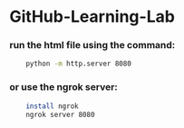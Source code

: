 # GitHub-Learning-Lab

### run the html file using the command:
```sh
    python -m http.server 8080
```
### or use the ngrok server:
```sh
    install ngrok
    ngrok server 8080
```